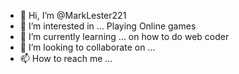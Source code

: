- 👋 Hi, I’m @MarkLester221
- 👀 I’m interested in ... Playing Online games
- 🌱 I’m currently learning ... on how to do web coder
- 💞️ I’m looking to collaborate on ...
- 📫 How to reach me ...

<!---
MarkLester221/MarkLester221 is a ✨ special ✨ repository because its `README.md` (this file) appears on your GitHub profile.
You can click the Preview link to take a look at your changes.
--->
